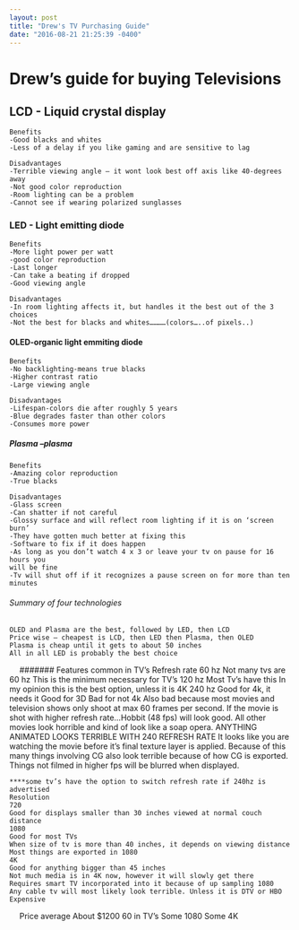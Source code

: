 ```yaml
---
layout: post
title: "Drew's TV Purchasing Guide"
date: "2016-08-21 21:25:39 -0400"
---
```


# Drew’s guide for buying Televisions

## LCD - Liquid crystal display

	Benefits
	-Good blacks and whites
	-Less of a delay if you like gaming and are sensitive to lag

	Disadvantages
	-Terrible viewing angle – it wont look best off axis like 40-degrees away
	-Not good color reproduction
	-Room lighting can be a problem
	-Cannot see if wearing polarized sunglasses


### LED - Light emitting diode

	Benefits
	-More light power per watt
	-good color reproduction
	-Last longer
	-Can take a beating if dropped
	-Good viewing angle

	Disadvantages
	-In room lighting affects it, but handles it the best out of the 3 choices
	-Not the best for blacks and whites…………(colors…..of pixels..)

#### OLED-organic light emmiting diode

	Benefits
	-No backlighting-means true blacks
	-Higher contrast ratio
	-Large viewing angle

	Disadvantages
	-Lifespan-colors die after roughly 5 years
	-Blue degrades faster than other colors
	-Consumes more power

##### Plasma –plasma

	Benefits
	-Amazing color reproduction
	-True blacks

	Disadvantages
	-Glass screen
	-Can shatter if not careful
	-Glossy surface and will reflect room lighting if it is on ‘screen burn’
	-They have gotten much better at fixing this
	-Software to fix if it does happen
	-As long as you don’t watch 4 x 3 or leave your tv on pause for 16 hours you
	will be fine
	-Tv will shut off if it recognizes a pause screen on for more than ten minutes

###### Summary of four technologies
	OLED and Plasma are the best, followed by LED, then LCD
	Price wise – cheapest is LCD, then LED then Plasma, then OLED
	Plasma is cheap until it gets to about 50 inches
	All in all LED is probably the best choice
 
####### Features common in TV’s
	Refresh rate
		60 hz
			Not many tvs are 60 hz
			This is the minimum necessary for TV’s
		120 hz
			Most Tv’s have this
			In my opinion this is the best option, unless it is 4K
		240 hz
			Good for 4k, it needs it
			Good for 3D
			Bad for not 4k
			Also bad because most movies and television shows only shoot at max
			60 frames per second.	If the movie is shot with higher refresh
			rate…Hobbit (48 fps) will look good.	All other movies look horrible and
			kind of look like a soap opera.
			ANYTHING ANIMATED LOOKS TERRIBLE WITH 240 REFRESH RATE
			It looks like you are watching the movie before it’s final texture layer
			is applied. Because of this many things involving CG also look terrible
			because of how CG is exported. Things not filmed in higher fps will be
			blurred when displayed.

	****some tv’s have the option to switch refresh rate if 240hz is advertised
	Resolution
	720
	Good for displays smaller than 30 inches viewed at normal couch distance
	1080
	Good for most TVs
	When size of tv is more than 40 inches, it depends on viewing distance
	Most things are exported in 1080
	4K
	Good for anything bigger than 45 inches
	Not much media is in 4K now, however it will slowly get there
	Requires smart TV incorporated into it because of up sampling 1080
	Any cable tv will most likely look terrible. Unless it is DTV or HBO
	Expensive
 
	Price average
	About $1200
	60 in TV’s
	Some 1080
	Some 4K
